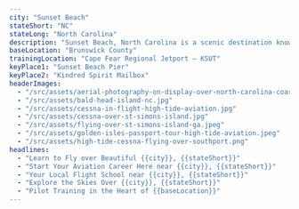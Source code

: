 ```yaml
---
city: "Sunset Beach"
stateShort: "NC"
stateLong: "North Carolina"
description: "Sunset Beach, North Carolina is a scenic destination known for its coastal beauty and regional charm. It offers an unforgettable view from the sky with landmarks like Sunset Beach Pier and Kindred Spirit Mailbox, making it a favorite among pilots and air tour guests."
baseLocation: "Brunswick County"
trainingLocation: "Cape Fear Regional Jetport – KSUT"
keyPlace1: "Sunset Beach Pier"
keyPlace2: "Kindred Spirit Mailbox"
headerImages:
  - "/src/assets/aerial-photography-on-display-over-north-carolina-coast.webp"
  - "/src/assets/bald-head-island-nc.jpg"
  - "/src/assets/cessna-in-flight-high-tide-aviation.jpg"
  - "/src/assets/cessna-over-st-simons-island.jpg"
  - "/src/assets/flying-over-st-simons-island-ga.jpeg"
  - "/src/assets/golden-isles-passport-tour-high-tide-aviation.jpeg"
  - "/src/assets/high-tide-cessna-flying-over-southport.png"
headlines:
  - "Learn to Fly over Beautiful {{city}}, {{stateShort}}"
  - "Start Your Aviation Career Here near {{city}}, {{stateShort}}"
  - "Your Local Flight School near {{city}}, {{stateShort}}"
  - "Explore the Skies Over {{city}}, {{stateShort}}"
  - "Pilot Training in the Heart of {{baseLocation}}"
---
```

